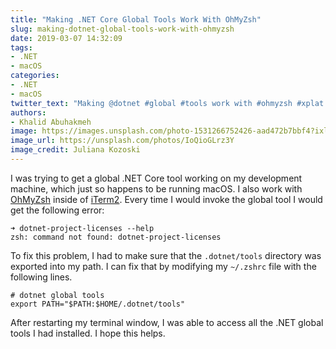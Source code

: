 ```yaml
---
title: "Making .NET Core Global Tools Work With OhMyZsh"
slug: making-dotnet-global-tools-work-with-ohmyzsh
date: 2019-03-07 14:32:09
tags:
- .NET
- macOS
categories:
- .NET
- macOS
twitter_text: "Making @dotnet #global #tools work with #ohmyzsh #xplat #macos"
authors: 
- Khalid Abuhakmeh
image: https://images.unsplash.com/photo-1531266752426-aad472b7bbf4?ixlib=rb-1.2.1&ixid=eyJhcHBfaWQiOjEyMDd9&auto=format&fit=crop&w=2550&q=80
image_url: https://unsplash.com/photos/IoQioGLrz3Y
image_credit: Juliana Kozoski
---
```


I was trying to get a global .NET Core tool working on my development machine, which just so happens to be running macOS. I also work with [OhMyZsh](https://ohmyz.sh/) inside of [iTerm2](https://iterm2.com/). Every time I would invoke the global tool I would get the following error:

```
➜ dotnet-project-licenses --help
zsh: command not found: dotnet-project-licenses
```

To fix this problem, I had to make sure that the `.dotnet/tools` directory was exported into my path. I can fix that by modifying my `~/.zshrc` file with the following lines.

```
# dotnet global tools
export PATH="$PATH:$HOME/.dotnet/tools"
```

After restarting my terminal window, I was able to access all the .NET global tools I had installed. I hope this helps.